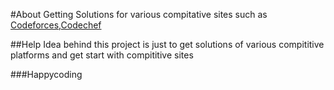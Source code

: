 #About
Getting Solutions for various compitative sites such as [Codeforces](www.codeforces.com),[Codechef](www.codechef.com)

##Help
Idea behind this project is just to get solutions of various compititive platforms and get start with compititive sites 

###Happycoding
